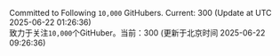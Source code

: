 Committed to Following `10,000` GitHubers. Current: <!-- FOLLOWING_COUNT -->300<!-- FOLLOWING_COUNT --> (Update at UTC <!-- LAST_UPDATED -->2025-06-22 01:26:36<!-- LAST_UPDATED -->)<br>
致力于关注`10,000`个GitHuber。当前：<!-- FOLLOWING_COUNT -->300<!-- FOLLOWING_COUNT --> (更新于北京时间 <!-- LAST_UPDATED_CST -->2025-06-22 09:26:36<!-- LAST_UPDATED_CST -->)
